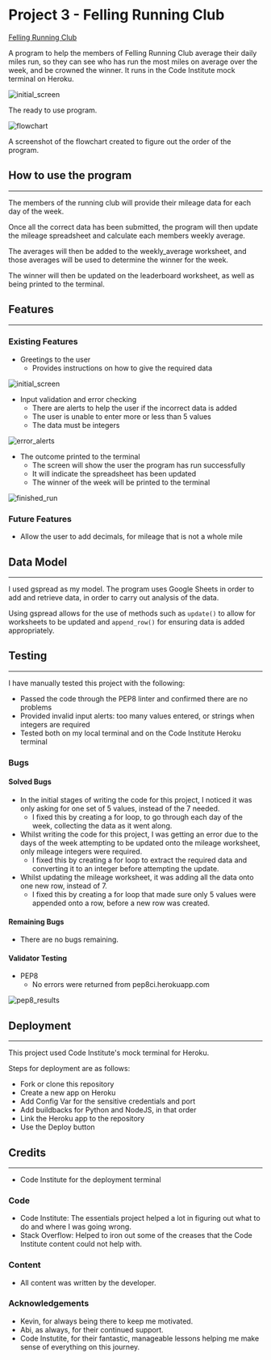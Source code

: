 # Project 3 - Felling Running Club

[Felling Running Club](https://felling-running-club-802b152e074f.herokuapp.com/)

A program to help the members of Felling Running Club average their daily miles run, so they can see who has run the most miles on average over the week, and be crowned the winner. 
It runs in the Code Institute mock terminal on Heroku.

![initial_screen](assets/images/initial_screen.png)

The ready to use program.

![flowchart](assets/images/flowchart.jpeg)

A screenshot of the flowchart created to figure out the order of the program.

## How to use the program
<hr>

The members of the running club will provide their mileage data for each day of the week.

Once all the correct data has been submitted, the program will then update the mileage spreadsheet and calculate each members weekly average.

The averages will then be added to the weekly_average worksheet, and those averages will be used to determine the winner for the week.

The winner will then be updated on the leaderboard worksheet, as well as being printed to the terminal.

## Features
<hr>

### Existing Features

- Greetings to the user
    - Provides instructions on how to give the required data

![initial_screen](assets/images/initial_screen.png)

- Input validation and error checking
    - There are alerts to help the user if the incorrect data is added
    - The user is unable to enter more or less than 5 values
    - The data must be integers

![error_alerts](assets/images/error_alerts.png)

- The outcome printed to the terminal
    - The screen will show the user the program has run successfully
    - It will indicate the spreadsheet has been updated 
    - The winner of the week will be printed to the terminal

![finished_run](assets/images/finished_run.png)

### Future Features

- Allow the user to add decimals, for mileage that is not a whole mile

## Data Model
<hr>

I used gspread as my model. The program uses Google Sheets in order to add and retrieve data, in order to carry out analysis of the data.

Using gspread allows for the use of methods such as `update()` to allow for worksheets to be updated and `append_row()` for ensuring data is added appropriately.

## Testing
<hr>

I have manually tested this project with the following:

- Passed the code through the PEP8 linter and confirmed there are no problems
- Provided invalid input alerts: too many values entered, or strings when integers are required
- Tested both on my local terminal and on the Code Institute Heroku terminal

### Bugs

#### Solved Bugs

- In the initial stages of writing the code for this project, I noticed it was only asking for one set of 5 values, instead of the 7 needed. 
    - I fixed this by creating a for loop, to go through each day of the week, collecting the data as it went along. 
- Whilst writing the code for this project, I was getting an error due to the days of the week attempting to be updated onto the mileage worksheet, only mileage integers were required. 
    - I fixed this by creating a for loop to extract the required data and converting it to an integer before attempting the update.
- Whilst updating the mileage worksheet, it was adding all the data onto one new row, instead of 7. 
    - I fixed this by creating a for loop that made sure only 5 values were appended onto a row, before a new row was created. 

#### Remaining Bugs

- There are no bugs remaining.

#### Validator Testing

- PEP8 
    - No errors were returned from pep8ci.herokuapp.com

![pep8_results](assets/images/pep8_results.png)

## Deployment
<hr>

This project used Code Institute's mock terminal for Heroku.

Steps for deployment are as follows:
- Fork or clone this repository
- Create a new app on Heroku
- Add Config Var for the sensitive credentials and port
- Add buildbacks for Python and NodeJS, in that order
- Link the Heroku app to the repository
- Use the Deploy button

## Credits
<hr>

- Code Institute for the deployment terminal

### Code

- Code Institute: The essentials project helped a lot in figuring out what to do and where I was going wrong.
- Stack Overflow: Helped to iron out some of the creases that the Code Institute content could not help with.

### Content

- All content was written by the developer.

### Acknowledgements

- Kevin, for always being there to keep me motivated.
- Abi, as always, for their continued support.
- Code Instutite, for their fantastic, manageable lessons helping me make sense of everything on this journey.

